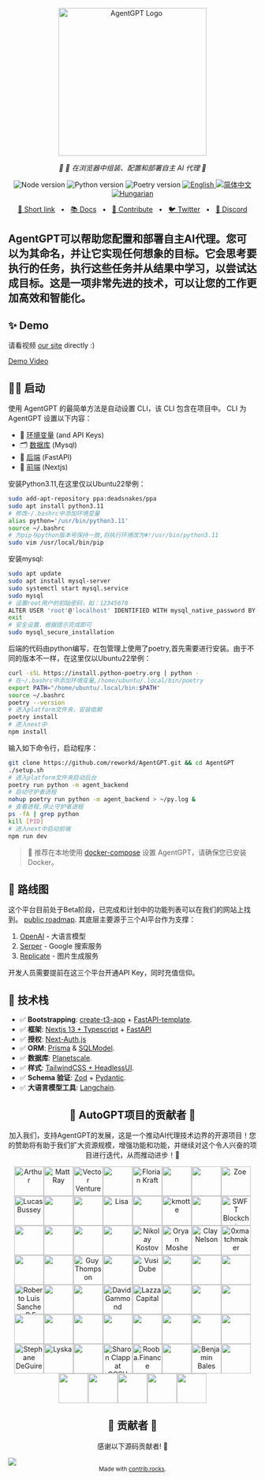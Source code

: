 <p align="center">
  <img src="https://raw.githubusercontent.com/reworkd/AgentGPT/main/next/public/banner.png" height="300" alt="AgentGPT Logo"/>
</p>
<p align="center">
  <em>🤖 🤖 在浏览器中组装、配置和部署自主 AI 代理  🤖 </em>
</p>
<p align="center">
  <img alt="Node version" src="https://img.shields.io/static/v1?label=node&message=%20%3E=18&logo=node.js&color=2334D058" />
  <img alt="Python version" src="https://img.shields.io/badge/python-%E2%89%A53.10-blue" />
  <img alt="Poetry version" src="https://img.shields.io/badge/poetry-%E2%89%A51.5.1-lightgrey" />
  <a href="https://github.com/reworkd/AgentGPT/blob/master/README.md">
    <img src="https://img.shields.io/badge/lang-English-blue.svg" alt="English">
  </a>
  <a href="https://github.com/reworkd/AgentGPT/blob/master/docs/README.zh-HANS.md">
    <img src="https://img.shields.io/badge/lang-简体中文-red.svg" alt="简体中文">
  </a>
  <a href="https://github.com/reworkd/AgentGPT/blob/master/docs/README.hu-Cs4K1Sr4C.md">
    <img src="https://img.shields.io/badge/lang-Hungarian-red.svg" alt="Hungarian">
  </a>
</p>

<p align="center">
<a href="https://agentgpt.reworkd.ai">🔗 Short link</a>
<span>&nbsp;&nbsp;•&nbsp;&nbsp;</span>
<a href="https://docs.reworkd.ai/">📚 Docs</a>
<span>&nbsp;&nbsp;•&nbsp;&nbsp;</span>
<a href="https://docs.reworkd.ai/contributing">🤝 Contribute</a>
<span>&nbsp;&nbsp;•&nbsp;&nbsp;</span>
<a href="https://twitter.com/reworkdai">🐦 Twitter</a>
<span>&nbsp;&nbsp;•&nbsp;&nbsp;</span>
<a href="https://discord.gg/gcmNyAAFfV">📢 Discord</a>
</p>

AgentGPT可以帮助您配置和部署自主AI代理。您可以为其命名，并让它实现任何想象的目标。它会思考要执行的任务，执行这些任务并从结果中学习，以尝试达成目标。这是一项非常先进的技术，可以让您的工作更加高效和智能化。
---

## ✨ Demo
请看视频 [our site](https://agentgpt.reworkd.ai) directly :)

[Demo Video](https://github.com/reworkd/AgentGPT/assets/50181239/5348e44a-29a5-4280-a06b-fe1429a8d99e)


## 👨‍🚀 启动

使用 AgentGPT 的最简单方法是自动设置 CLI，该 CLI 包含在项目中。
CLI 为 AgentGPT 设置以下内容：
- 🔐 [环境变量](https://github.com/reworkd/AgentGPT/blob/main/.env.example) (and API Keys)
- 🗂️ [数据库](https://github.com/reworkd/AgentGPT/tree/main/db) (Mysql)
- 🤖 [后端](https://github.com/reworkd/AgentGPT/tree/main/platform) (FastAPI)
- 🎨 [前端](https://github.com/reworkd/AgentGPT/tree/main/next) (Nextjs)

安装Python3.11,在这里仅以Ubuntu22举例：
```bash
sudo add-apt-repository ppa:deadsnakes/ppa
sudo apt install python3.11
# 修改~/.bashrc中添加环境变量
alias python='/usr/bin/python3.11'
source ~/.bashrc
# 为pip与python版本号保持一致,将执行环境改为#!/usr/bin/python3.11
sudo vim /usr/local/bin/pip

```
安装mysql:
```bash
sudo apt update
sudo apt install mysql-server
sudo systemctl start mysql.service
sudo mysql
# 设置root用户的初始密码，如：12345678
ALTER USER 'root'@'localhost' IDENTIFIED WITH mysql_native_password BY 'YOUR_PASSWORD';
exit
# 安全设置，根据提示完成即可
sudo mysql_secure_installation
```

后端的代码由python编写，在包管理上使用了poetry,首先需要进行安装。由于不同的版本不一样，在这里仅以Ubuntu22举例：
```bash
curl -sSL https://install.python-poetry.org | python -
# 在~/.bashrc中添加环境变量,/home/ubuntu/.local/bin/poetry
export PATH="/home/ubuntu/.local/bin:$PATH"
source ~/.bashrc
poetry --version
# 进入platform文件夹，安装依赖
poetry install
# 进入next中
npm install
```

输入如下命令行，启动程序：
```bash
git clone https://github.com/reworkd/AgentGPT.git && cd AgentGPT
./setup.sh
# 进入platform文件夹启动后台
poetry run python -m agent_backend
# 启动守护者进程
nohup poetry run python -m agent_backend > ~/py.log &
# 查看进程,停止守护者进程
ps -fA | grep python
kill [PID]
# 进入next中启动前端
npm run dev
```

> 🐳  推荐在本地使用 [docker-compose](https://www.docker.com/) 设置 AgentGPT，请确保您已安装 Docker。

## 🎉 路线图

这个平台目前处于Beta阶段，已完成和计划中的功能列表可以在我们的网站上找到。 [public roadmap](https://docs.reworkd.ai/roadmap).
其底层主要源于三个AI平台作为支撑：

1. [OpenAI](https://openai.com/) - 大语言模型
2. [Serper](https://serper.dev/) - Google 搜索服务
3. [Replicate](https://replicate.com/) - 图片生成服务

开发人员需要提前在这三个平台开通API Key，同时充值信仰。

## 🚀 技术栈

- ✅ **Bootstrapping**: [create-t3-app](https://create.t3.gg) + [FastAPI-template](https://github.com/s3rius/FastAPI-template).
- ✅ **框架**: [Nextjs 13 + Typescript](https://nextjs.org/) + [FastAPI](https://fastapi.tiangolo.com/)
- ✅ **授权**: [Next-Auth.js](https://next-auth.js.org)
- ✅ **ORM**: [Prisma](https://prisma.io) & [SQLModel](https://sqlmodel.tiangolo.com/).
- ✅ **数据库**: [Planetscale](https://planetscale.com/).
- ✅ **样式**: [TailwindCSS + HeadlessUI](https://tailwindcss.com).
- ✅ **Schema 验证**: [Zod](https://github.com/colinhacks/zod) + [Pydantic](https://sqlmodel.tiangolo.com/).
- ✅ **大语言模型工具**: [Langchain](https://github.com/hwchase17/langchain).


<h2 align="center">
💝 AutoGPT项目的贡献者 💝
</h2>

<p align="center">
加入我们，支持AgentGPT的发展，这是一个推动AI代理技术边界的开源项目！您的赞助将有助于我们扩大资源规模，增强功能和功能，并继续对这个令人兴奋的项目进行迭代，从而推动进步！🚀
</p>

<p align="center">
<!-- sponsors --><a href="https://github.com/arthurbnhm"><img src="https://github.com/arthurbnhm.png" width="60px" alt="Arthur" /></a><a href="https://github.com/mrayonnaise"><img src="https://github.com/mrayonnaise.png" width="60px" alt="Matt Ray" /></a><a href="https://github.com/jd3655"><img src="https://github.com/jd3655.png" width="60px" alt="Vector Ventures" /></a><a href="https://github.com/durairajasivam"><img src="https://github.com/durairajasivam.png" width="60px" alt="" /></a><a href="https://github.com/floriank"><img src="https://github.com/floriank.png" width="60px" alt="Florian Kraft" /></a><a href="https://github.com/localecho"><img src="https://github.com/localecho.png" width="60px" alt="" /></a><a href="https://github.com/fireheat135"><img src="https://github.com/fireheat135.png" width="60px" alt="" /></a><a href="https://github.com/zoelidity"><img src="https://github.com/zoelidity.png" width="60px" alt="Zoe" /></a><a href="https://github.com/busseyl"><img src="https://github.com/busseyl.png" width="60px" alt="Lucas Bussey" /></a><a href="https://github.com/DuanChaori"><img src="https://github.com/DuanChaori.png" width="60px" alt="" /></a><a href="https://github.com/jukwaphil1"><img src="https://github.com/jukwaphil1.png" width="60px" alt="" /></a><a href="https://github.com/lisa-ee"><img src="https://github.com/lisa-ee.png" width="60px" alt="Lisa" /></a><a href="https://github.com/VulcanT"><img src="https://github.com/VulcanT.png" width="60px" alt="" /></a><a href="https://github.com/kman62"><img src="https://github.com/kman62.png" width="60px" alt="kmotte" /></a><a href="https://github.com/Haithamhaj"><img src="https://github.com/Haithamhaj.png" width="60px" alt="" /></a><a href="https://github.com/SwftCoins"><img src="https://github.com/SwftCoins.png" width="60px" alt="SWFT Blockchain" /></a><a href="https://github.com/ChevalierzA"><img src="https://github.com/ChevalierzA.png" width="60px" alt="" /></a><a href="https://github.com/research-developer"><img src="https://github.com/research-developer.png" width="60px" alt="" /></a><a href="https://github.com/Mitchell-Coder-New"><img src="https://github.com/Mitchell-Coder-New.png" width="60px" alt="" /></a><a href="https://github.com/Trecares"><img src="https://github.com/Trecares.png" width="60px" alt="" /></a><a href="https://github.com/nnkostov"><img src="https://github.com/nnkostov.png" width="60px" alt="Nikolay Kostov" /></a><a href="https://github.com/oryanmoshe"><img src="https://github.com/oryanmoshe.png" width="60px" alt="Oryan Moshe" /></a><a href="https://github.com/ClayNelson"><img src="https://github.com/ClayNelson.png" width="60px" alt="Clay Nelson" /></a><a href="https://github.com/0xmatchmaker"><img src="https://github.com/0xmatchmaker.png" width="60px" alt="0xmatchmaker" /></a><a href="https://github.com/carlosbartolomeu"><img src="https://github.com/carlosbartolomeu.png" width="60px" alt="" /></a><a href="https://github.com/Agronobeetles"><img src="https://github.com/Agronobeetles.png" width="60px" alt="" /></a><a href="https://github.com/CloudyGuyThompson"><img src="https://github.com/CloudyGuyThompson.png" width="60px" alt="Guy Thompson" /></a><a href="https://github.com/Jhonvolt17"><img src="https://github.com/Jhonvolt17.png" width="60px" alt="" /></a><a href="https://github.com/sirswali"><img src="https://github.com/sirswali.png" width="60px" alt="Vusi Dube" /></a><a href="https://github.com/Tweezamiza"><img src="https://github.com/Tweezamiza.png" width="60px" alt="" /></a><a href="https://github.com/DixonFyre"><img src="https://github.com/DixonFyre.png" width="60px" alt="" /></a><a href="https://github.com/jenius-eagle"><img src="https://github.com/jenius-eagle.png" width="60px" alt="" /></a><a href="https://github.com/CubanCongaMan"><img src="https://github.com/CubanCongaMan.png" width="60px" alt="Roberto Luis Sanchez, P.E., P.G.; D,GE; F.ASCE" /></a><a href="https://github.com/cskrobec"><img src="https://github.com/cskrobec.png" width="60px" alt="" /></a><a href="https://github.com/Jahmazon"><img src="https://github.com/Jahmazon.png" width="60px" alt="" /></a><a href="https://github.com/ISDAworld"><img src="https://github.com/ISDAworld.png" width="60px" alt="David Gammond" /></a><a href="https://github.com/lazzacapital"><img src="https://github.com/lazzacapital.png" width="60px" alt="Lazza Capital" /></a><a href="https://github.com/OptionalJoystick"><img src="https://github.com/OptionalJoystick.png" width="60px" alt="" /></a><a href="https://github.com/rodolfoguzzi"><img src="https://github.com/rodolfoguzzi.png" width="60px" alt="" /></a><a href="https://github.com/bluecat2210"><img src="https://github.com/bluecat2210.png" width="60px" alt="" /></a><a href="https://github.com/dactylogram9"><img src="https://github.com/dactylogram9.png" width="60px" alt="" /></a><a href="https://github.com/RUFreeJAC63"><img src="https://github.com/RUFreeJAC63.png" width="60px" alt="" /></a><a href="https://github.com/cecilmiles"><img src="https://github.com/cecilmiles.png" width="60px" alt="" /></a><a href="https://github.com/Djarielm007"><img src="https://github.com/Djarielm007.png" width="60px" alt="" /></a><a href="https://github.com/mikenj07"><img src="https://github.com/mikenj07.png" width="60px" alt="" /></a><a href="https://github.com/SvetaMolusk"><img src="https://github.com/SvetaMolusk.png" width="60px" alt="" /></a><a href="https://github.com/wuminkung"><img src="https://github.com/wuminkung.png" width="60px" alt="" /></a><a href="https://github.com/zhoumo1221"><img src="https://github.com/zhoumo1221.png" width="60px" alt="" /></a><a href="https://github.com/Stefan6666XXX"><img src="https://github.com/Stefan6666XXX.png" width="60px" alt="Stephane DeGuire" /></a><a href="https://github.com/lyska"><img src="https://github.com/lyska.png" width="60px" alt="Lyska" /></a><a href="https://github.com/KurganKolde"><img src="https://github.com/KurganKolde.png" width="60px" alt="" /></a><a href="https://github.com/sclappccsu"><img src="https://github.com/sclappccsu.png" width="60px" alt="Sharon Clapp at CCSU" /></a><a href="https://github.com/Rooba-Finance"><img src="https://github.com/Rooba-Finance.png" width="60px" alt="Rooba.Finance" /></a><a href="https://github.com/ferienhausmiete"><img src="https://github.com/ferienhausmiete.png" width="60px" alt="" /></a><a href="https://github.com/benjaminbales"><img src="https://github.com/benjaminbales.png" width="60px" alt="Benjamin Bales" /></a><a href="https://github.com/pimentel233"><img src="https://github.com/pimentel233.png" width="60px" alt="" /></a><a href="https://github.com/PinkyWobbles"><img src="https://github.com/PinkyWobbles.png" width="60px" alt="" /></a><a href="https://github.com/jconroy11"><img src="https://github.com/jconroy11.png" width="60px" alt="" /></a><a href="https://github.com/DavidJamesRotenberg"><img src="https://github.com/DavidJamesRotenberg.png" width="60px" alt="" /></a><a href="https://github.com/antecochat"><img src="https://github.com/antecochat.png" width="60px" alt="" /></a><a href="https://github.com/RealBonOfaSitch"><img src="https://github.com/RealBonOfaSitch.png" width="60px" alt="" /></a><!-- sponsors -->
</p>

<h2 align="center">
💪 贡献者 💪
</h2>

<p align="center">
感谢以下源码贡献者! 🙏
</p>

<a href="https://github.com/reworkd/agentgpt/graphs/contributors">
  <img src="https://contrib.rocks/image?repo=reworkd/agentgpt" />
</a>

<div align="center">
<sub>Made with <a href="https://contrib.rocks">contrib.rocks</a>.</sub>
</div>
